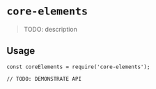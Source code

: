 # `core-elements`

> TODO: description

## Usage

```
const coreElements = require('core-elements');

// TODO: DEMONSTRATE API
```
